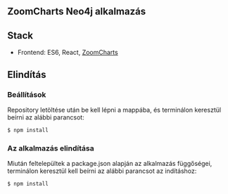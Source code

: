 
## ZoomCharts Neo4j alkalmazás

## Stack

* Frontend: ES6, React, [ZoomCharts](https://zoomcharts.com/en/)


## Elindítás

### Beállítások

Repository letöltése után be kell lépni a mappába, és terminálon keresztül beírni az alábbi parancsot:

```bash
$ npm install
```


### Az alkalmazás elindítása

Miután feltelepültek a package.json alapján az alkalmazás függőségei, terminálon keresztül kell beírni az alábbi parancsot az indításhoz:

```bash
$ npm install
```


